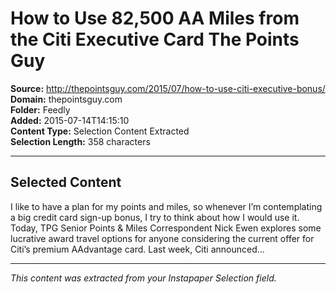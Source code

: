# How to Use 82,500 AA Miles from the Citi Executive Card The Points Guy

**Source:** http://thepointsguy.com/2015/07/how-to-use-citi-executive-bonus/  
**Domain:** thepointsguy.com  
**Folder:** Feedly  
**Added:** 2015-07-14T14:15:10  
**Content Type:** Selection Content Extracted  
**Selection Length:** 358 characters  


---

## Selected Content

I like to have a plan for my points and miles, so whenever I’m contemplating a big credit card sign-up bonus, I try to think about how I would use it. Today, TPG Senior Points & Miles Correspondent Nick Ewen explores some lucrative award travel options for anyone considering the current offer for Citi’s premium AAdvantage card. Last week, Citi announced...

---

*This content was extracted from your Instapaper Selection field.*
